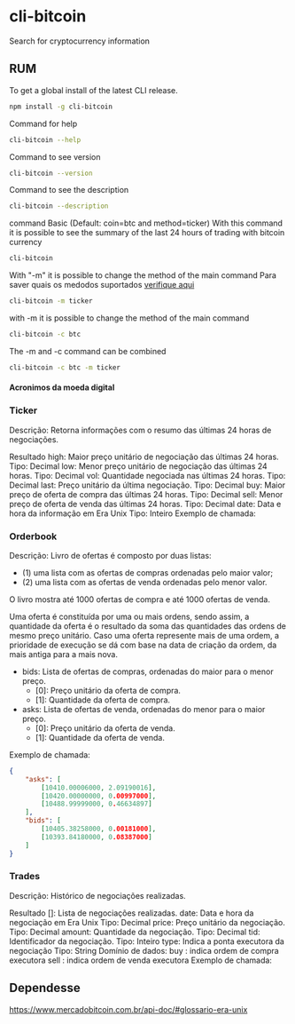 # cli-bitcoin

Search for cryptocurrency information

## RUM

To get a global install of the latest CLI release.

```bash
npm install -g cli-bitcoin

```
Command for help

```bash
cli-bitcoin --help
```

Command to see version

```bash
cli-bitcoin --version
```
Command to see the description

```bash
cli-bitcoin --description
```

command Basic (Default: coin=btc and method=ticker)
With this command it is possible to see the summary of the last 24
hours of trading with bitcoin currency

```bash
cli-bitcoin
```


With "-m" it is possible to change the method of the main command
Para saver quais os medodos suportados [verifique aqui](doc/coin)
```bash
cli-bitcoin -m ticker
```

with -m it is possible to change the method of the main command
```bash
cli-bitcoin -c btc
```

The -m and -c command can be combined

```bash
cli-bitcoin -c btc -m ticker
```


#### Acronimos da moeda digital


### Ticker
Descrição: Retorna informações com o resumo das últimas 24 horas de negociações.

Resultado
 high: Maior preço unitário de negociação das últimas 24 horas.
Tipo: Decimal
 low: Menor preço unitário de negociação das últimas 24 horas.
Tipo: Decimal
 vol: Quantidade negociada nas últimas 24 horas.
Tipo: Decimal
 last: Preço unitário da última negociação.
Tipo: Decimal
 buy: Maior preço de oferta de compra das últimas 24 horas.
Tipo: Decimal
 sell: Menor preço de oferta de venda das últimas 24 horas.
Tipo: Decimal
 date: Data e hora da informação em Era Unix
Tipo: Inteiro
Exemplo de chamada:


### Orderbook
Descrição: Livro de ofertas é composto por duas listas:
- (1) uma lista com as ofertas de compras ordenadas pelo maior valor;
- (2) uma lista com as ofertas de venda ordenadas pelo menor valor.

O livro mostra até 1000 ofertas de compra e até 1000 ofertas de venda.

Uma oferta é constituída por uma ou mais ordens, sendo assim, a quantidade da oferta é o resultado da soma das quantidades das ordens de mesmo preço unitário. Caso uma oferta represente mais de uma ordem, a prioridade de execução se dá com base na data de criação da ordem, da mais antiga para a mais nova.


- bids: Lista de ofertas de compras, ordenadas do maior para o menor preço.
  * [0]: Preço unitário da oferta de compra.
  * [1]: Quantidade da oferta de compra.
- asks: Lista de ofertas de venda, ordenadas do menor para o maior preço.
  * [0]: Preço unitário da oferta de venda.
  * [1]: Quantidade da oferta de venda.

Exemplo de chamada:
```json
{
    "asks": [
        [10410.00006000, 2.09190016],
        [10420.00000000, 0.00997000],
        [10488.99999000, 0.46634897]
    ],
    "bids": [
        [10405.38258000, 0.00181000],
        [10393.84180000, 0.08387000]
    ]
}
```



### Trades
Descrição: Histórico de negociações realizadas.

Resultado
 []: Lista de negociações realizadas.
date: Data e hora da negociação em Era Unix
Tipo: Decimal
price: Preço unitário da negociação.
Tipo: Decimal
amount: Quantidade da negociação.
Tipo: Decimal
tid: Identificador da negociação.
Tipo: Inteiro
type: Indica a ponta executora da negociação
Tipo: String
Domínio de dados:
buy : indica ordem de compra executora
sell : indica ordem de venda executora
Exemplo de chamada:



## Dependesse


https://www.mercadobitcoin.com.br/api-doc/#glossario-era-unix
